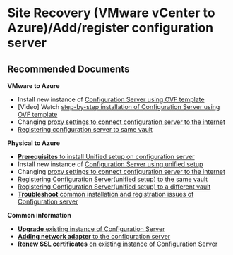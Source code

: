 <properties
	pageTitle="Site Recovery (VMware vCenter to Azure)/Add/register configuration server"
	description="Site Recovery (VMware vCenter to Azure)/Add/register configuration server"
	service="microsoft.recoveryservices"
	resource="vaults"
	authors="anoopkv"
	displayOrder=""
	selfHelpType="generic"
	supportTopicIds="32593224"
	resourceTags=""
	productPesIds="16370"
	cloudEnvironments="public"
/>
# Site Recovery (VMware vCenter to Azure)/Add/register configuration server

## **Recommended Documents**

**VMware to Azure**

* Install new instance of [Configuration Server using OVF template](https://docs.microsoft.com/azure/site-recovery/tutorial-vmware-to-azure#download-the-vm-template)</br>
* [Video] Watch [step-by-step installation of Configuration Server using OVF template](https://azure.microsoft.com/blog/announcing-a-new-simplified-onboarding-experience-for-azure-site-recovery-vmware-to-azure/)</br>
* Changing [proxy settings to connect configuration server to the internet](https://docs.microsoft.com/azure/site-recovery/vmware-azure-manage-configuration-server#modify-proxy-settings)</br>
* [Registering configuration server to same vault](https://docs.microsoft.com/azure/site-recovery/vmware-azure-manage-configuration-server#reregister-a-configuration-server-in-the-same-vault)</br>

**Physical to Azure**

* [**Prerequisites** to install Unified setup on configuration server](https://docs.microsoft.com/azure/site-recovery/physical-manage-configuration-server#prerequisites)</br>
* Install new instance of [Configuration Server using unified setup](https://docs.microsoft.com/azure/site-recovery/physical-manage-configuration-server#download-the-latest-installation-file)</br>
* Changing [proxy settings to connect configuration server to the internet](https://docs.microsoft.com/azure/site-recovery/physical-manage-configuration-server#modify-proxy-settings)</br>
* [Registering Configuration Server(unified setup) to the same vault](https://docs.microsoft.com/azure/site-recovery/physical-manage-configuration-server#reregister-a-configuration-server-with-the-same-vault)</br>
* [Registering Configuration Server(unified setup) to a different vault](https://docs.microsoft.com/azure/site-recovery/physical-manage-configuration-server#register-a-configuration-server-with-a-different-vault)</br>
* [**Troubleshoot** common installation and registration issues of Configuration server](https://docs.microsoft.com/azure/site-recovery/physical-manage-configuration-server#common-issues)

**Common information**

* [**Upgrade** existing instance of Configuration Server](https://docs.microsoft.com/azure/site-recovery/vmware-azure-manage-configuration-server#upgrade-the-configuration-server)</br>
* [**Adding network adapter** to the configuration server](https://docs.microsoft.com/azure/site-recovery/vmware-azure-manage-configuration-server#add-a-network-adapter)<br>
* [**Renew SSL certificates** on existing instance of Configuration Server](https://docs.microsoft.com/azure/site-recovery/vmware-azure-manage-configuration-server#renew-ssl-certificates)</br>

